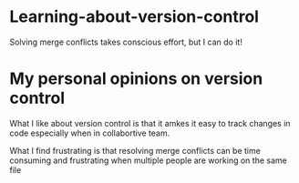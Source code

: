 # Learning-about-version-control

Solving merge conflicts takes conscious effort, but I can do it!

# My personal opinions on version control 

What I like about version control is that it amkes it easy to track changes in code especially when in collabortive team.

What I find frustrating is that resolving merge conflicts can be time  consuming and frustrating when multiple people are working on the same file
